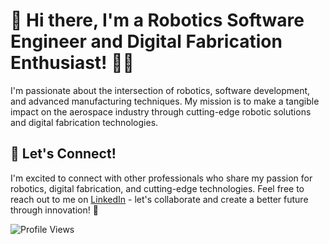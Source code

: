 # 👋 Hi there, I'm a Robotics Software Engineer and Digital Fabrication Enthusiast! 👨‍💻    

I'm passionate about the intersection of robotics, software development, and advanced manufacturing techniques. My mission is to make a tangible impact on the aerospace industry through cutting-edge robotic solutions and digital fabrication technologies.  
     
## 🔗 Let's Connect!  

I'm excited to connect with other professionals who share my passion for robotics, digital fabrication, and cutting-edge technologies. Feel free to reach out to me on [LinkedIn](https://www.linkedin.com/in/mengxi-he/) - let's collaborate and create a better future through innovation! 🚀

![Profile Views](https://komarev.com/ghpvc/?username=mengxihe)

